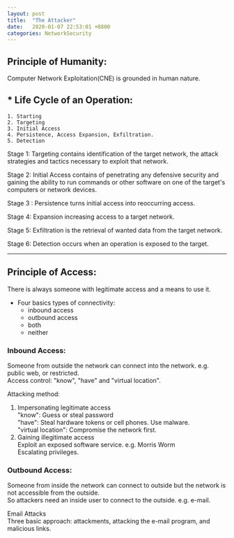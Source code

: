 ```yaml
---
layout: post
title:  "The Attacker"
date:   2020-01-07 22:53:01 +0800
categories: NetworkSecurity
---
```


## **Principle of Humanity**:  
Computer Network Exploitation(CNE) is grounded in human nature.

## * **Life Cycle of an Operation**:
	1. Starting
	2. Targeting
	3. Initial Access
	4. Persistence, Access Expansion, Exfiltration.
	5. Detection

Stage 1: Targeting contains identification of the target network, the attack strategies and tactics necessary to exploit that network.

Stage 2: Initial Access contains of penetrating any defensive security and gaining the ability to run commands or other software on one of the target's computers or network devices.

Stage 3 : Persistence turns initial access into reoccurring access.

Stage 4: Expansion increasing access to a target network.

Stage 5: Exfiltration is the retrieval of wanted data from the target network.

Stage 6: Detection occurs when an operation is exposed to the target.

-------------------------------------------------------  

## **Principle of Access**:  
There is always someone with legitimate access and a means to use it.  

* Four basics types of connectivity:  
	- inbound access  
	- outbound access  
	- both  
	- neither


### Inbound Access:  
Someone from outside the network can connect into the network. e.g. public web, or restricted.  
Access control: "know", "have" and "virtual location".

Attacking method:  
1. Impersonating legitimate access  
"know": Guess or steal password  
"have": Steal hardware tokens or cell phones. Use malware.  
"virtual location": Compromise the network first.  
2. Gaining illegitimate access  
Exploit an exposed software service. e.g. Morris Worm  
Escalating privileges.  

### Outbound Access:  
Someone from inside the network can connect to outside but the network is not accessible from the outside.  
So attackers need an inside user to connect to the outside. e.g. e-mail.  

Email Attacks  
Three basic approach: attackments, attacking the e-mail program, and malicious links.